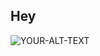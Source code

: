 ## Hey

<picture>
 <source media="(prefers-color-scheme: dark)" srcest="https://img.freepik.com/free-photo/gradient-blue-abstract-background-smooth-dark-blue-with-black-vignette-studio_1258-72478.jpg?t=st=1725448836~exp=1725452436~hmac=112521cb387a09921833ac3270fb187841c2a3f33d4fe3d456fc456a1c54f443&w=740">
 <source media="(prefers-color-scheme: light)" srcset="YOUR-LIGHTMODE-IMAGE">
 <img alt="YOUR-ALT-TEXT" src="YOUR-DEFAULT-IMAGE">
</picture>

<!--
**Gouuuse/Gouuuse** is a ✨ _special_ ✨ repository because its `README.md` (this file) appears on your GitHub profile.

Here are some ideas to get you started:

- 🔭 I’m currently working on ...
- 🌱 I’m currently learning ...
- 👯 I’m looking to collaborate on ...
- 🤔 I’m looking for help with ...
- 💬 Ask me about ...
- 📫 How to reach me: ...
- 😄 Pronouns: ...
- ⚡ Fun fact: ...
-->
